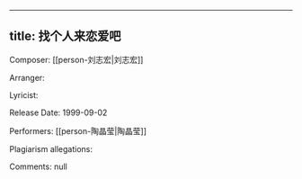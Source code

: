 
---
title: 找个人来恋爱吧
---
Composer: [[person-刘志宏|刘志宏]]

Arranger: 

Lyricist: 

Release Date: 1999-09-02

Performers: [[person-陶晶莹|陶晶莹]]

Plagiarism allegations:


Comments:
null
